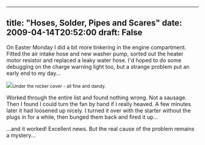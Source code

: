 
---
title: "Hoses, Solder, Pipes and Scares"
date: 2009-04-14T20:52:00
draft: False
---

On Easter Monday I did a bit more tinkering in the engine compartment.  Fitted the air intake hose and new washer pump, sorted out the heater motor resistor and replaced a leaky water hose.  I'd hoped to do some debugging on the charge warning light too, but a strange problem put an early end to my day...

[<img src="http://danandtheduke.co.uk/uploaded_images/IMG_8357-763677.JPG"/>](http://danandtheduke.co.uk/uploaded_images/IMG_8357-763683.JPG)<span style="font-size:85%;">Under the rocker cover - all fine and dandy.</span>

Worked through the entire list and found nothing wrong.  Not a sausage.  Then I found I could turn the fan by hand if I really heaved.  A few minutes later it had loosened up nicely.  I turned it over with the starter without the plugs in for a while, then bunged them back and fired it up...

...and it worked!  Excellent news.  But the real cause of the problem remains a mystery...